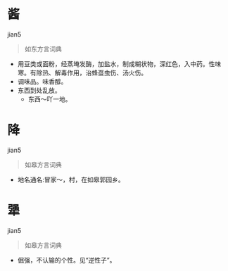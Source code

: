 # 酱
jian5
> 如东方言词典
- 用豆类或面粉，经蒸埯发酶，加盐水，制成糊状物，深红色，入中药。性味寒。有除热、解毒作用，治蜂虿虫伤、汤火伤。
- 调味品。味香醇。
- 东西到处乱放。
  - 东西～吖一地。

# 降
jian5
> 如皋方言词典
- 地名通名:冒家～，村，在如皋郭园乡。

# 犟
jian5
> 如皋方言词典
- 倔强，不认输的个性。见“逆性子”。
